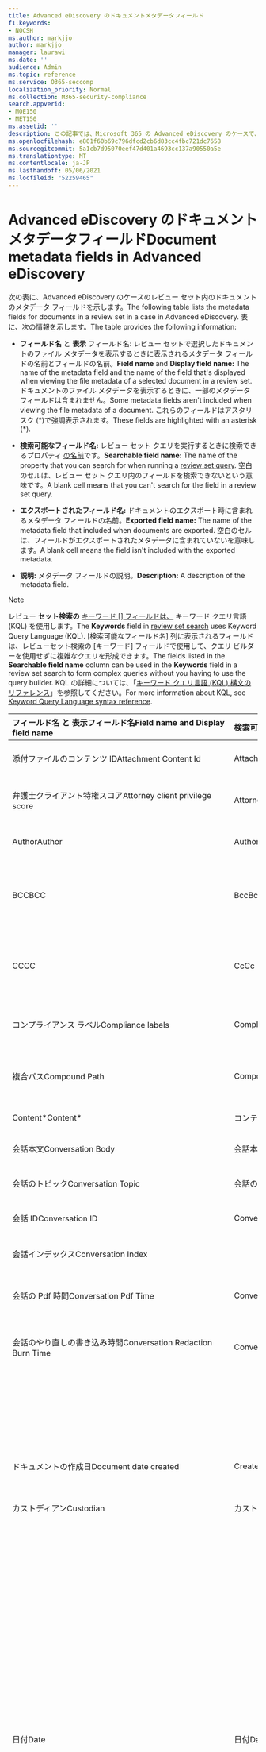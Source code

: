 ```yaml
---
title: Advanced eDiscovery のドキュメントメタデータフィールド
f1.keywords:
- NOCSH
ms.author: markjjo
author: markjjo
manager: laurawi
ms.date: ''
audience: Admin
ms.topic: reference
ms.service: O365-seccomp
localization_priority: Normal
ms.collection: M365-security-compliance
search.appverid:
- MOE150
- MET150
ms.assetid: ''
description: この記事では、Microsoft 365 の Advanced eDiscovery のケースで、レビュー セット内のドキュメントのメタデータ フィールドを定義します。
ms.openlocfilehash: e801f60b69c796dfcd2cb6d83cc4fbc721dc7658
ms.sourcegitcommit: 5a1cb7d95070eef47d401a4693cc137a90550a5e
ms.translationtype: MT
ms.contentlocale: ja-JP
ms.lasthandoff: 05/06/2021
ms.locfileid: "52259465"
---
```

# <a name="document-metadata-fields-in-advanced-ediscovery"></a><span data-ttu-id="a8c82-103">Advanced eDiscovery のドキュメントメタデータフィールド</span><span class="sxs-lookup"><span data-stu-id="a8c82-103">Document metadata fields in Advanced eDiscovery</span></span>

<span data-ttu-id="a8c82-104">次の表に、Advanced eDiscovery のケースのレビュー セット内のドキュメントのメタデータ フィールドを示します。</span><span class="sxs-lookup"><span data-stu-id="a8c82-104">The following table lists the metadata fields for documents in a review set in a case in Advanced eDiscovery.</span></span> <span data-ttu-id="a8c82-105">表に、次の情報を示します。</span><span class="sxs-lookup"><span data-stu-id="a8c82-105">The table provides the following information:</span></span>

- <span data-ttu-id="a8c82-106">**フィールド名** と **表示** フィールド名: レビュー セットで選択したドキュメントのファイル メタデータを表示するときに表示されるメタデータ フィールドの名前とフィールドの名前。</span><span class="sxs-lookup"><span data-stu-id="a8c82-106">**Field name** and **Display field name:** The name of the metadata field and the name of the field that's displayed when viewing the file metadata of a selected document in a review set.</span></span> <span data-ttu-id="a8c82-107">ドキュメントのファイル メタデータを表示するときに、一部のメタデータ フィールドは含まれません。</span><span class="sxs-lookup"><span data-stu-id="a8c82-107">Some metadata fields aren't included when viewing the file metadata of a document.</span></span> <span data-ttu-id="a8c82-108">これらのフィールドはアスタリスク (\*)で強調表示されます。</span><span class="sxs-lookup"><span data-stu-id="a8c82-108">These fields are highlighted with an asterisk (\*).</span></span>

- <span data-ttu-id="a8c82-109">**検索可能なフィールド名:** レビュー セット クエリを実行するときに検索できるプロパティ [の名前](review-set-search.md)です。</span><span class="sxs-lookup"><span data-stu-id="a8c82-109">**Searchable field name:** The name of the property that you can search for when running a [review set query](review-set-search.md).</span></span> <span data-ttu-id="a8c82-110">空白のセルは、レビュー セット クエリ内のフィールドを検索できないという意味です。</span><span class="sxs-lookup"><span data-stu-id="a8c82-110">A blank cell means that you can't search for the field in a review set query.</span></span>

- <span data-ttu-id="a8c82-111">**エクスポートされたフィールド名:** ドキュメントのエクスポート時に含まれるメタデータ フィールドの名前。</span><span class="sxs-lookup"><span data-stu-id="a8c82-111">**Exported field name:** The name of the metadata field that included when documents are exported.</span></span>  <span data-ttu-id="a8c82-112">空白のセルは、フィールドがエクスポートされたメタデータに含まれていないを意味します。</span><span class="sxs-lookup"><span data-stu-id="a8c82-112">A blank cell means the field isn't included with the exported metadata.</span></span>

- <span data-ttu-id="a8c82-113">**説明:** メタデータ フィールドの説明。</span><span class="sxs-lookup"><span data-stu-id="a8c82-113">**Description:** A description of the metadata field.</span></span>

> [!NOTE]
> <span data-ttu-id="a8c82-114">レビュー **セット検索の** [キーワード [] フィールドは、](./review-set-search.md) キーワード クエリ言語 (KQL) を使用します。</span><span class="sxs-lookup"><span data-stu-id="a8c82-114">The **Keywords** field in [review set search](./review-set-search.md) uses Keyword Query Language (KQL).</span></span> <span data-ttu-id="a8c82-115">[検索可能なフィールド名] 列に表示されるフィールドは、レビューセット検索の [キーワード] フィールドで使用して、クエリ ビルダーを使用せずに複雑なクエリを形成できます。</span><span class="sxs-lookup"><span data-stu-id="a8c82-115">The fields listed in the **Searchable field name** column can be used in the **Keywords** field in a review set search to form complex queries without you having to use the query builder.</span></span> <span data-ttu-id="a8c82-116">KQL の詳細については、「[キーワード クエリ言語 (KQL) 構文のリファレンス](/sharepoint/dev/general-development/keyword-query-language-kql-syntax-reference)」を参照してください。</span><span class="sxs-lookup"><span data-stu-id="a8c82-116">For more information about KQL, see [Keyword Query Language syntax reference](/sharepoint/dev/general-development/keyword-query-language-kql-syntax-reference).</span></span>

|<span data-ttu-id="a8c82-117">**フィールド名** と **表示フィールド名**</span><span class="sxs-lookup"><span data-stu-id="a8c82-117">**Field name** and **Display field name**</span></span>|<span data-ttu-id="a8c82-118">**検索可能なフィールド名**</span><span class="sxs-lookup"><span data-stu-id="a8c82-118">**Searchable field name**</span></span>|<span data-ttu-id="a8c82-119">**エクスポートされたフィールド名**</span><span class="sxs-lookup"><span data-stu-id="a8c82-119">**Exported field name**</span></span>|<span data-ttu-id="a8c82-120">**説明**</span><span class="sxs-lookup"><span data-stu-id="a8c82-120">**Description**</span></span>|
|:-----|:-----|:-----|:-----|
|<span data-ttu-id="a8c82-121">添付ファイルのコンテンツ ID</span><span class="sxs-lookup"><span data-stu-id="a8c82-121">Attachment Content Id</span></span>|<span data-ttu-id="a8c82-122">AttachmentContentId</span><span class="sxs-lookup"><span data-stu-id="a8c82-122">AttachmentContentId</span></span>||<span data-ttu-id="a8c82-123">アイテムの添付ファイルコンテンツ ID。</span><span class="sxs-lookup"><span data-stu-id="a8c82-123">Attachment content Id of the item.</span></span>|
|<span data-ttu-id="a8c82-124">弁護士クライアント特権スコア</span><span class="sxs-lookup"><span data-stu-id="a8c82-124">Attorney client privilege score</span></span>|<span data-ttu-id="a8c82-125">AttorneyClientPrivilegeScore</span><span class="sxs-lookup"><span data-stu-id="a8c82-125">AttorneyClientPrivilegeScore</span></span>||<span data-ttu-id="a8c82-126">弁護士クライアント特権モデルのコンテンツ スコア。</span><span class="sxs-lookup"><span data-stu-id="a8c82-126">Attorney-client privilege model content score.</span></span>|
|<span data-ttu-id="a8c82-127">Author</span><span class="sxs-lookup"><span data-stu-id="a8c82-127">Author</span></span>|<span data-ttu-id="a8c82-128">Author</span><span class="sxs-lookup"><span data-stu-id="a8c82-128">Author</span></span>|<span data-ttu-id="a8c82-129">Doc_authors</span><span class="sxs-lookup"><span data-stu-id="a8c82-129">Doc_authors</span></span>|<span data-ttu-id="a8c82-130">ドキュメント メタデータから作成者を作成します。</span><span class="sxs-lookup"><span data-stu-id="a8c82-130">Author from the document metadata.</span></span>|
|<span data-ttu-id="a8c82-131">BCC</span><span class="sxs-lookup"><span data-stu-id="a8c82-131">BCC</span></span>|<span data-ttu-id="a8c82-132">Bcc</span><span class="sxs-lookup"><span data-stu-id="a8c82-132">Bcc</span></span>|<span data-ttu-id="a8c82-133">Email_bcc</span><span class="sxs-lookup"><span data-stu-id="a8c82-133">Email_bcc</span></span>|<span data-ttu-id="a8c82-134">メッセージの種類の BCC フィールド。</span><span class="sxs-lookup"><span data-stu-id="a8c82-134">Bcc field for message types.</span></span> <span data-ttu-id="a8c82-135">形式は **DisplayName です \<SMTPAddress>**。</span><span class="sxs-lookup"><span data-stu-id="a8c82-135">Format is **DisplayName \<SMTPAddress>**.</span></span>|
|<span data-ttu-id="a8c82-136">CC</span><span class="sxs-lookup"><span data-stu-id="a8c82-136">CC</span></span>|<span data-ttu-id="a8c82-137">Cc</span><span class="sxs-lookup"><span data-stu-id="a8c82-137">Cc</span></span>|<span data-ttu-id="a8c82-138">Email_cc</span><span class="sxs-lookup"><span data-stu-id="a8c82-138">Email_cc</span></span>|<span data-ttu-id="a8c82-139">メッセージの種類の Cc フィールド。</span><span class="sxs-lookup"><span data-stu-id="a8c82-139">Cc field for message types.</span></span> <span data-ttu-id="a8c82-140">形式は **DisplayName です \<SMTPAddress>**。</span><span class="sxs-lookup"><span data-stu-id="a8c82-140">Format is **DisplayName \<SMTPAddress>**.</span></span>|
|<span data-ttu-id="a8c82-141">コンプライアンス ラベル</span><span class="sxs-lookup"><span data-stu-id="a8c82-141">Compliance labels</span></span>|<span data-ttu-id="a8c82-142">ComplianceLabels</span><span class="sxs-lookup"><span data-stu-id="a8c82-142">ComplianceLabels</span></span>|<span data-ttu-id="a8c82-143">Compliance_labels</span><span class="sxs-lookup"><span data-stu-id="a8c82-143">Compliance_labels</span></span>|<span data-ttu-id="a8c82-144">[365](retention.md) のコンテンツに適用Officeラベル。</span><span class="sxs-lookup"><span data-stu-id="a8c82-144">[Retention labels](retention.md) applied to content in Office 365.</span></span>|
|<span data-ttu-id="a8c82-145">複合パス</span><span class="sxs-lookup"><span data-stu-id="a8c82-145">Compound Path</span></span>|<span data-ttu-id="a8c82-146">CompoundPath</span><span class="sxs-lookup"><span data-stu-id="a8c82-146">CompoundPath</span></span>|<span data-ttu-id="a8c82-147">Compound_path</span><span class="sxs-lookup"><span data-stu-id="a8c82-147">Compound_path</span></span>|<span data-ttu-id="a8c82-148">アイテムのソースを記述する人間が読み取り可能なパス。</span><span class="sxs-lookup"><span data-stu-id="a8c82-148">Human readable path that describes the source of the item.</span></span>|
|<span data-ttu-id="a8c82-149">Content\*</span><span class="sxs-lookup"><span data-stu-id="a8c82-149">Content\*</span></span>|<span data-ttu-id="a8c82-150">コンテンツ</span><span class="sxs-lookup"><span data-stu-id="a8c82-150">Content</span></span>||<span data-ttu-id="a8c82-151">アイテムの抽出されたテキスト。</span><span class="sxs-lookup"><span data-stu-id="a8c82-151">Extracted text of the item.</span></span>|
|<span data-ttu-id="a8c82-152">会話本文</span><span class="sxs-lookup"><span data-stu-id="a8c82-152">Conversation Body</span></span>|<span data-ttu-id="a8c82-153">会話本文</span><span class="sxs-lookup"><span data-stu-id="a8c82-153">Conversation Body</span></span>||<span data-ttu-id="a8c82-154">アイテムの会話本文。</span><span class="sxs-lookup"><span data-stu-id="a8c82-154">Conversation body of the item.</span></span>|
|<span data-ttu-id="a8c82-155">会話のトピック</span><span class="sxs-lookup"><span data-stu-id="a8c82-155">Conversation Topic</span></span>|<span data-ttu-id="a8c82-156">会話のトピック</span><span class="sxs-lookup"><span data-stu-id="a8c82-156">Conversation Topic</span></span>||<span data-ttu-id="a8c82-157">アイテムの会話のトピック。</span><span class="sxs-lookup"><span data-stu-id="a8c82-157">Conversation topic of the item.</span></span>|
|<span data-ttu-id="a8c82-158">会話 ID</span><span class="sxs-lookup"><span data-stu-id="a8c82-158">Conversation ID</span></span>|<span data-ttu-id="a8c82-159">ConversationId</span><span class="sxs-lookup"><span data-stu-id="a8c82-159">ConversationId</span></span>|<span data-ttu-id="a8c82-160">Email_conversation_ID</span><span class="sxs-lookup"><span data-stu-id="a8c82-160">Email_conversation_ID</span></span>|<span data-ttu-id="a8c82-161">メッセージの会話 ID。</span><span class="sxs-lookup"><span data-stu-id="a8c82-161">Conversation Id from the message.</span></span>|
|<span data-ttu-id="a8c82-162">会話インデックス</span><span class="sxs-lookup"><span data-stu-id="a8c82-162">Conversation Index</span></span>||<span data-ttu-id="a8c82-163">Conversation_index</span><span class="sxs-lookup"><span data-stu-id="a8c82-163">Conversation_index</span></span>|<span data-ttu-id="a8c82-164">メッセージからの会話インデックス。</span><span class="sxs-lookup"><span data-stu-id="a8c82-164">Conversation index from the message.</span></span>|
|<span data-ttu-id="a8c82-165">会話の Pdf 時間</span><span class="sxs-lookup"><span data-stu-id="a8c82-165">Conversation Pdf Time</span></span>|<span data-ttu-id="a8c82-166">ConversationPdfTime</span><span class="sxs-lookup"><span data-stu-id="a8c82-166">ConversationPdfTime</span></span>||<span data-ttu-id="a8c82-167">会話の PDF バージョンが作成された日付。</span><span class="sxs-lookup"><span data-stu-id="a8c82-167">Date when the PDF version of the conversation was created.</span></span>|
|<span data-ttu-id="a8c82-168">会話のやり直しの書き込み時間</span><span class="sxs-lookup"><span data-stu-id="a8c82-168">Conversation Redaction Burn Time</span></span>|<span data-ttu-id="a8c82-169">ConversationRedactionBurnTime</span><span class="sxs-lookup"><span data-stu-id="a8c82-169">ConversationRedactionBurnTime</span></span>||<span data-ttu-id="a8c82-170">会話の PDF バージョンがチャット用に作成された日付。</span><span class="sxs-lookup"><span data-stu-id="a8c82-170">Date when the PDF version of the conversation was created for Chat.</span></span>|
|||<span data-ttu-id="a8c82-171">Converted_file_path</span><span class="sxs-lookup"><span data-stu-id="a8c82-171">Converted_file_path</span></span>|<span data-ttu-id="a8c82-172">変換されたエクスポート ファイルのパス。</span><span class="sxs-lookup"><span data-stu-id="a8c82-172">The path of the converted export file.</span></span> <span data-ttu-id="a8c82-173">内部 Microsoft の場合のみ使用します。</span><span class="sxs-lookup"><span data-stu-id="a8c82-173">For internal Microsoft use only.</span></span>|
|<span data-ttu-id="a8c82-174">ドキュメントの作成日</span><span class="sxs-lookup"><span data-stu-id="a8c82-174">Document date created</span></span>|<span data-ttu-id="a8c82-175">CreatedTime</span><span class="sxs-lookup"><span data-stu-id="a8c82-175">CreatedTime</span></span>|<span data-ttu-id="a8c82-176">Doc_date_created</span><span class="sxs-lookup"><span data-stu-id="a8c82-176">Doc_date_created</span></span>|<span data-ttu-id="a8c82-177">ドキュメント メタデータから日付を作成します。</span><span class="sxs-lookup"><span data-stu-id="a8c82-177">Create date from document metadata.</span></span>|
|<span data-ttu-id="a8c82-178">カストディアン</span><span class="sxs-lookup"><span data-stu-id="a8c82-178">Custodian</span></span>|<span data-ttu-id="a8c82-179">カストディアン</span><span class="sxs-lookup"><span data-stu-id="a8c82-179">Custodian</span></span>|<span data-ttu-id="a8c82-180">カストディアン</span><span class="sxs-lookup"><span data-stu-id="a8c82-180">Custodian</span></span>|<span data-ttu-id="a8c82-181">アイテムが関連付けられた保管担当者の名前。</span><span class="sxs-lookup"><span data-stu-id="a8c82-181">Name of the custodian the item was associated with.</span></span>|
|<span data-ttu-id="a8c82-182">日付</span><span class="sxs-lookup"><span data-stu-id="a8c82-182">Date</span></span>|<span data-ttu-id="a8c82-183">日付</span><span class="sxs-lookup"><span data-stu-id="a8c82-183">Date</span></span>|<span data-ttu-id="a8c82-184">日付</span><span class="sxs-lookup"><span data-stu-id="a8c82-184">Date</span></span>|<span data-ttu-id="a8c82-185">Date は、ファイルの種類に依存する計算フィールドです。</span><span class="sxs-lookup"><span data-stu-id="a8c82-185">Date is a computed field that depends on the file type.</span></span><br /><br /><span data-ttu-id="a8c82-186">メール: 送信日</span><span class="sxs-lookup"><span data-stu-id="a8c82-186">Email: Sent date</span></span><br /><span data-ttu-id="a8c82-187">電子メールの添付ファイル: ドキュメントの最終変更日。使用できない場合は、親の送信日</span><span class="sxs-lookup"><span data-stu-id="a8c82-187">Email attachments: Last modified date of the document;if not available, the parent's Sent date</span></span><br /><span data-ttu-id="a8c82-188">埋め込みドキュメント: ドキュメントの最終変更日。使用できない場合は、親の最終変更日</span><span class="sxs-lookup"><span data-stu-id="a8c82-188">Embedded documents: Last modified date of the document; if not available, the parent's last modified date</span></span><br /><span data-ttu-id="a8c82-189">SPO ドキュメント (最新の添付ファイルを含む): SharePoint の最終更新日。使用できない場合は、ドキュメントの最終変更日</span><span class="sxs-lookup"><span data-stu-id="a8c82-189">SPO documents (includes modern attachments): SharePoint Last modified date; if not available, the documents last modified date</span></span><br /><span data-ttu-id="a8c82-190">非更新Office 365 ドキュメント: 最終変更日</span><span class="sxs-lookup"><span data-stu-id="a8c82-190">Non-Office 365 documents: Last modified date</span></span><br /><span data-ttu-id="a8c82-191">会議: 会議の開始日</span><span class="sxs-lookup"><span data-stu-id="a8c82-191">Meetings: Meeting start date</span></span><br /><span data-ttu-id="a8c82-192">VoiceMail: 送信日</span><span class="sxs-lookup"><span data-stu-id="a8c82-192">VoiceMail: Sent date</span></span><br /><span data-ttu-id="a8c82-193">IM: 送信日</span><span class="sxs-lookup"><span data-stu-id="a8c82-193">IM: Sent date</span></span>|
|<span data-ttu-id="a8c82-194">その他のパス</span><span class="sxs-lookup"><span data-stu-id="a8c82-194">Other paths</span></span>|<span data-ttu-id="a8c82-195">Dedupedcompoundpath</span><span class="sxs-lookup"><span data-stu-id="a8c82-195">Dedupedcompoundpath</span></span>|<span data-ttu-id="a8c82-196">Deduped_compound_path</span><span class="sxs-lookup"><span data-stu-id="a8c82-196">Deduped_compound_path</span></span>|<span data-ttu-id="a8c82-197">完全に重複するドキュメントの複合パスの一覧 (電子メール: コンテンツに基づく、ドキュメント: ハッシュに基づく)。</span><span class="sxs-lookup"><span data-stu-id="a8c82-197">List of compound paths of documents that are exact duplicates (email: based on content, documents: based on hash).</span></span>|
|<span data-ttu-id="a8c82-198">その他の保管担当者</span><span class="sxs-lookup"><span data-stu-id="a8c82-198">Other custodians</span></span>|<span data-ttu-id="a8c82-199">DedupedCustodians</span><span class="sxs-lookup"><span data-stu-id="a8c82-199">DedupedCustodians</span></span>|<span data-ttu-id="a8c82-200">Deduped_custodians</span><span class="sxs-lookup"><span data-stu-id="a8c82-200">Deduped_custodians</span></span>|<span data-ttu-id="a8c82-201">完全に重複するドキュメントの保管担当者の一覧 (電子メール、コンテンツに基づく、ドキュメント、ハッシュに基づく)。</span><span class="sxs-lookup"><span data-stu-id="a8c82-201">List of custodians of documents that are exact duplicates (for email, based on content; for documents, based on hash).</span></span>|
|<span data-ttu-id="a8c82-202">その他のファイルの ID</span><span class="sxs-lookup"><span data-stu-id="a8c82-202">Other file IDs</span></span>|<span data-ttu-id="a8c82-203">DedupedFileIds</span><span class="sxs-lookup"><span data-stu-id="a8c82-203">DedupedFileIds</span></span>|<span data-ttu-id="a8c82-204">Deduped_file_IDs</span><span class="sxs-lookup"><span data-stu-id="a8c82-204">Deduped_file_IDs</span></span>|<span data-ttu-id="a8c82-205">完全に重複するドキュメントのファイル ID の一覧 (電子メール、コンテンツに基づく、ドキュメント、ハッシュに基づく)。</span><span class="sxs-lookup"><span data-stu-id="a8c82-205">List of file IDs of documents that are exact duplicates (for email, based on content; for documents, based on hash).</span></span>|
|<span data-ttu-id="a8c82-206">ドキュメントコメント</span><span class="sxs-lookup"><span data-stu-id="a8c82-206">Document comments</span></span>|<span data-ttu-id="a8c82-207">DocComments</span><span class="sxs-lookup"><span data-stu-id="a8c82-207">DocComments</span></span>|<span data-ttu-id="a8c82-208">Doc_comments</span><span class="sxs-lookup"><span data-stu-id="a8c82-208">Doc_comments</span></span>|<span data-ttu-id="a8c82-209">ドキュメント メタデータからのコメント。</span><span class="sxs-lookup"><span data-stu-id="a8c82-209">Comments from the document metadata.</span></span>|
|<span data-ttu-id="a8c82-210">ドキュメント会社</span><span class="sxs-lookup"><span data-stu-id="a8c82-210">Document company</span></span>||<span data-ttu-id="a8c82-211">Doc_company</span><span class="sxs-lookup"><span data-stu-id="a8c82-211">Doc_company</span></span>|<span data-ttu-id="a8c82-212">ドキュメント メタデータの会社。</span><span class="sxs-lookup"><span data-stu-id="a8c82-212">Company from the document metadata.</span></span>|
|<span data-ttu-id="a8c82-213">DocIndex\*</span><span class="sxs-lookup"><span data-stu-id="a8c82-213">DocIndex\*</span></span>|||<span data-ttu-id="a8c82-214">ファミリ内のインデックス。</span><span class="sxs-lookup"><span data-stu-id="a8c82-214">The index in the family.</span></span> <span data-ttu-id="a8c82-215">**-1** または **0 は** 、ルートを意味します。</span><span class="sxs-lookup"><span data-stu-id="a8c82-215">**-1** or **0** means it is the root.</span></span>|
|<span data-ttu-id="a8c82-216">ドキュメント キーワード</span><span class="sxs-lookup"><span data-stu-id="a8c82-216">Document keywords</span></span>||<span data-ttu-id="a8c82-217">Doc_keywords</span><span class="sxs-lookup"><span data-stu-id="a8c82-217">Doc_keywords</span></span>|<span data-ttu-id="a8c82-218">ドキュメント メタデータのキーワード。</span><span class="sxs-lookup"><span data-stu-id="a8c82-218">Keywords from the document metadata.</span></span>|
|<span data-ttu-id="a8c82-219">によって変更されたドキュメント</span><span class="sxs-lookup"><span data-stu-id="a8c82-219">Document modified by</span></span>||<span data-ttu-id="a8c82-220">Doc_modified_by</span><span class="sxs-lookup"><span data-stu-id="a8c82-220">Doc_modified_by</span></span>|<span data-ttu-id="a8c82-221">ドキュメント メタデータによる最終変更日。</span><span class="sxs-lookup"><span data-stu-id="a8c82-221">Last modified date by from document metadata.</span></span>|
|<span data-ttu-id="a8c82-222">ドキュメントのリビジョン</span><span class="sxs-lookup"><span data-stu-id="a8c82-222">Document Revision</span></span>|<span data-ttu-id="a8c82-223">Doc_Version</span><span class="sxs-lookup"><span data-stu-id="a8c82-223">Doc_Version</span></span>|<span data-ttu-id="a8c82-224">Doc_Version</span><span class="sxs-lookup"><span data-stu-id="a8c82-224">Doc_Version</span></span>|<span data-ttu-id="a8c82-225">ドキュメント メタデータからのリビジョン。</span><span class="sxs-lookup"><span data-stu-id="a8c82-225">Revision from the document metadata.</span></span>|
|<span data-ttu-id="a8c82-226">ドキュメントの件名</span><span class="sxs-lookup"><span data-stu-id="a8c82-226">Document subject</span></span>||<span data-ttu-id="a8c82-227">Doc_subject</span><span class="sxs-lookup"><span data-stu-id="a8c82-227">Doc_subject</span></span>|<span data-ttu-id="a8c82-228">ドキュメント メタデータの件名。</span><span class="sxs-lookup"><span data-stu-id="a8c82-228">Subject from the document metadata.</span></span>|
|<span data-ttu-id="a8c82-229">ドキュメント テンプレート</span><span class="sxs-lookup"><span data-stu-id="a8c82-229">Document template</span></span>||<span data-ttu-id="a8c82-230">Doc_template</span><span class="sxs-lookup"><span data-stu-id="a8c82-230">Doc_template</span></span>|<span data-ttu-id="a8c82-231">ドキュメント メタデータのテンプレート。</span><span class="sxs-lookup"><span data-stu-id="a8c82-231">Template from the document metadata.</span></span>|
|<span data-ttu-id="a8c82-232">DocLastSavedBy</span><span class="sxs-lookup"><span data-stu-id="a8c82-232">DocLastSavedBy</span></span>||<span data-ttu-id="a8c82-233">Doc_last_saved_by</span><span class="sxs-lookup"><span data-stu-id="a8c82-233">Doc_last_saved_by</span></span>|<span data-ttu-id="a8c82-234">ドキュメントを最後に保存したユーザーの名前。</span><span class="sxs-lookup"><span data-stu-id="a8c82-234">The name of the user who last saved the document.</span></span>|
|<span data-ttu-id="a8c82-235">主なテーマ</span><span class="sxs-lookup"><span data-stu-id="a8c82-235">Dominant theme</span></span>|<span data-ttu-id="a8c82-236">DominantTheme</span><span class="sxs-lookup"><span data-stu-id="a8c82-236">DominantTheme</span></span>|<span data-ttu-id="a8c82-237">Dominant_theme</span><span class="sxs-lookup"><span data-stu-id="a8c82-237">Dominant_theme</span></span>|<span data-ttu-id="a8c82-238">分析用に計算された主なテーマ。</span><span class="sxs-lookup"><span data-stu-id="a8c82-238">Dominant theme as calculated for analytics.</span></span>|
|<span data-ttu-id="a8c82-239">重複するサブセット</span><span class="sxs-lookup"><span data-stu-id="a8c82-239">Duplicate subset</span></span>||<span data-ttu-id="a8c82-240">Duplicate_subset</span><span class="sxs-lookup"><span data-stu-id="a8c82-240">Duplicate_subset</span></span>|<span data-ttu-id="a8c82-241">正確な重複のグループ ID。</span><span class="sxs-lookup"><span data-stu-id="a8c82-241">Group ID for exact duplicates.</span></span>|
|<span data-ttu-id="a8c82-242">EmailAction\*</span><span class="sxs-lookup"><span data-stu-id="a8c82-242">EmailAction\*</span></span>||<span data-ttu-id="a8c82-243">Email_action</span><span class="sxs-lookup"><span data-stu-id="a8c82-243">Email_action</span></span>|<span data-ttu-id="a8c82-244">値は **None、Reply、** または **Forward です**。 メッセージの件名に基づいて指定します。</span><span class="sxs-lookup"><span data-stu-id="a8c82-244">Values are **None**, **Reply**, or **Forward**; based on the subject line of a message.</span></span>|
|<span data-ttu-id="a8c82-245">要求された電子メール配信の受信</span><span class="sxs-lookup"><span data-stu-id="a8c82-245">Email Delivery Receipt Requested</span></span>||<span data-ttu-id="a8c82-246">Email_delivery_receipt_requested</span><span class="sxs-lookup"><span data-stu-id="a8c82-246">Email_delivery_receipt_requested</span></span>|<span data-ttu-id="a8c82-247">配信の受信用にインターネット ヘッダーで提供される電子メール アドレス。</span><span class="sxs-lookup"><span data-stu-id="a8c82-247">Email address supplied in Internet Headers for delivery receipt.</span></span>|
|<span data-ttu-id="a8c82-248">Importance</span><span class="sxs-lookup"><span data-stu-id="a8c82-248">Importance</span></span>|<span data-ttu-id="a8c82-249">EmailImportance</span><span class="sxs-lookup"><span data-stu-id="a8c82-249">EmailImportance</span></span>|<span data-ttu-id="a8c82-250">Email_importance</span><span class="sxs-lookup"><span data-stu-id="a8c82-250">Email_importance</span></span>|<span data-ttu-id="a8c82-251">メッセージの重要度: **0** - 低。 **1** - 標準。 **2** - 高</span><span class="sxs-lookup"><span data-stu-id="a8c82-251">Importance of the message: **0** - Low; **1** - Normal; **2** - High</span></span>|
|<span data-ttu-id="a8c82-252">EmailInternetHeaders</span><span class="sxs-lookup"><span data-stu-id="a8c82-252">EmailInternetHeaders</span></span>|<span data-ttu-id="a8c82-253">EmailInternetHeaders</span><span class="sxs-lookup"><span data-stu-id="a8c82-253">EmailInternetHeaders</span></span>|<span data-ttu-id="a8c82-254">Email_internet_headers</span><span class="sxs-lookup"><span data-stu-id="a8c82-254">Email_internet_headers</span></span>|<span data-ttu-id="a8c82-255">電子メール メッセージからの電子メール ヘッダーの完全なセット</span><span class="sxs-lookup"><span data-stu-id="a8c82-255">The full set of email headers from the email message</span></span>|
|<span data-ttu-id="a8c82-256">EmailLevel\*</span><span class="sxs-lookup"><span data-stu-id="a8c82-256">EmailLevel\*</span></span>||<span data-ttu-id="a8c82-257">Email_level</span><span class="sxs-lookup"><span data-stu-id="a8c82-257">Email_level</span></span>|<span data-ttu-id="a8c82-258">メッセージが属する電子メール スレッド内のメッセージのレベルを示します。添付ファイルは親メッセージの値を継承します。</span><span class="sxs-lookup"><span data-stu-id="a8c82-258">Indicates a message's level within the email thread it belongs to; attachments inherit its parent message's value.</span></span>|
|<span data-ttu-id="a8c82-259">電子メール メッセージ ID</span><span class="sxs-lookup"><span data-stu-id="a8c82-259">Email Message Id</span></span>||<span data-ttu-id="a8c82-260">Email_message_ID</span><span class="sxs-lookup"><span data-stu-id="a8c82-260">Email_message_ID</span></span>|<span data-ttu-id="a8c82-261">メッセージのインターネット メッセージ ID。</span><span class="sxs-lookup"><span data-stu-id="a8c82-261">Internet message Id from the message.</span></span>|
|<span data-ttu-id="a8c82-262">EmailReadReceiptRequested</span><span class="sxs-lookup"><span data-stu-id="a8c82-262">EmailReadReceiptRequested</span></span>||<span data-ttu-id="a8c82-263">Email_read_receipt_requested</span><span class="sxs-lookup"><span data-stu-id="a8c82-263">Email_read_receipt_requested</span></span>|<span data-ttu-id="a8c82-264">インターネット ヘッダーで読み取り受信用に指定された電子メール アドレス。</span><span class="sxs-lookup"><span data-stu-id="a8c82-264">Email address supplied in Internet Headers for read receipt.</span></span>|
|<span data-ttu-id="a8c82-265">メール セキュリティ</span><span class="sxs-lookup"><span data-stu-id="a8c82-265">Email Security</span></span>|<span data-ttu-id="a8c82-266">EmailSecurity</span><span class="sxs-lookup"><span data-stu-id="a8c82-266">EmailSecurity</span></span>|<span data-ttu-id="a8c82-267">Email_security</span><span class="sxs-lookup"><span data-stu-id="a8c82-267">Email_security</span></span>|<span data-ttu-id="a8c82-268">メッセージのセキュリティ設定: **0** - なし。 **1** - 署名済み。 **2** - 暗号化。 **3** - 暗号化され、署名されています。</span><span class="sxs-lookup"><span data-stu-id="a8c82-268">Security setting of the message: **0** - None; **1** - Signed; **2** -  Encrypted; **3** -  Encrypted and signed.</span></span>|
|<span data-ttu-id="a8c82-269">電子メールの感度</span><span class="sxs-lookup"><span data-stu-id="a8c82-269">Email Sensitivity</span></span>|<span data-ttu-id="a8c82-270">EmailSensitivity</span><span class="sxs-lookup"><span data-stu-id="a8c82-270">EmailSensitivity</span></span>|<span data-ttu-id="a8c82-271">email_sensitivity</span><span class="sxs-lookup"><span data-stu-id="a8c82-271">email_sensitivity</span></span>|<span data-ttu-id="a8c82-272">メッセージの感度設定: **0** - なし。 **1** 個人用。 **2** - プライベート。 **3** - CompanyConfidential。</span><span class="sxs-lookup"><span data-stu-id="a8c82-272">Sensitivity setting of the message: **0** - None; **1** Personal; **2** - Private; **3** - CompanyConfidential.</span></span>|
|<span data-ttu-id="a8c82-273">電子メール セット</span><span class="sxs-lookup"><span data-stu-id="a8c82-273">Email set</span></span>|<span data-ttu-id="a8c82-274">EmailSet</span><span class="sxs-lookup"><span data-stu-id="a8c82-274">EmailSet</span></span>|<span data-ttu-id="a8c82-275">Email_set</span><span class="sxs-lookup"><span data-stu-id="a8c82-275">Email_set</span></span>|<span data-ttu-id="a8c82-276">同じメール セット内のすべてのメッセージのグループ ID。</span><span class="sxs-lookup"><span data-stu-id="a8c82-276">Group ID for all messages in the same email set.</span></span>|
|<span data-ttu-id="a8c82-277">EmailThread\*</span><span class="sxs-lookup"><span data-stu-id="a8c82-277">EmailThread\*</span></span>||<span data-ttu-id="a8c82-278">Email_thread</span><span class="sxs-lookup"><span data-stu-id="a8c82-278">Email_thread</span></span>|<span data-ttu-id="a8c82-279">電子メール セット内のメッセージの位置。ルートから現在のメッセージまでのノードの ID で構成され、ピリオド (.) で区切ります。</span><span class="sxs-lookup"><span data-stu-id="a8c82-279">Position of the message within the email set; consists of node IDs from the root to the current message and are separated by periods (.).</span></span>|
|||<span data-ttu-id="a8c82-280">Export_native_path</span><span class="sxs-lookup"><span data-stu-id="a8c82-280">Export_native_path</span></span>|<span data-ttu-id="a8c82-281">エクスポートされたファイルのパス。</span><span class="sxs-lookup"><span data-stu-id="a8c82-281">The path of the exported file.</span></span>|
|<span data-ttu-id="a8c82-282">抽出されたコンテンツ タイプ</span><span class="sxs-lookup"><span data-stu-id="a8c82-282">Extracted content type</span></span>||<span data-ttu-id="a8c82-283">Native_type</span><span class="sxs-lookup"><span data-stu-id="a8c82-283">Native_type</span></span>|<span data-ttu-id="a8c82-284">MIME タイプの形式で抽出されたコンテンツ タイプ。たとえば **、image/jpeg**</span><span class="sxs-lookup"><span data-stu-id="a8c82-284">Extracted content type, in the form of mime type; for example, **image/jpeg**</span></span>|
|||<span data-ttu-id="a8c82-285">Extracted_text_path</span><span class="sxs-lookup"><span data-stu-id="a8c82-285">Extracted_text_path</span></span>|<span data-ttu-id="a8c82-286">エクスポートで抽出されたテキスト ファイルへのパス。</span><span class="sxs-lookup"><span data-stu-id="a8c82-286">The path to the extracted text file in the export.</span></span>|
|<span data-ttu-id="a8c82-287">ExtractedTextLength\*</span><span class="sxs-lookup"><span data-stu-id="a8c82-287">ExtractedTextLength\*</span></span>||<span data-ttu-id="a8c82-288">Extracted_text_length</span><span class="sxs-lookup"><span data-stu-id="a8c82-288">Extracted_text_length</span></span>|<span data-ttu-id="a8c82-289">抽出されたテキスト内の文字数。</span><span class="sxs-lookup"><span data-stu-id="a8c82-289">Number of characters in the extracted text.</span></span>|
|<span data-ttu-id="a8c82-290">FamilyDuplicateSet\*</span><span class="sxs-lookup"><span data-stu-id="a8c82-290">FamilyDuplicateSet\*</span></span>||<span data-ttu-id="a8c82-291">Family_duplicate_set</span><span class="sxs-lookup"><span data-stu-id="a8c82-291">Family_duplicate_set</span></span>|<span data-ttu-id="a8c82-292">互いに完全に重複するファミリの数値識別子 (同じコンテンツとすべての同じ添付ファイル)。</span><span class="sxs-lookup"><span data-stu-id="a8c82-292">Numeric identifier for families that are exact duplicates of each other (same content and all the same attachments).</span></span>|
|<span data-ttu-id="a8c82-293">ファミリ ID</span><span class="sxs-lookup"><span data-stu-id="a8c82-293">Family ID</span></span>|<span data-ttu-id="a8c82-294">FamilyId</span><span class="sxs-lookup"><span data-stu-id="a8c82-294">FamilyId</span></span>|<span data-ttu-id="a8c82-295">Family_ID</span><span class="sxs-lookup"><span data-stu-id="a8c82-295">Family_ID</span></span>|<span data-ttu-id="a8c82-296">ファミリ ID は、すべてのアイテムをグループ分けします。電子メールの場合、これにはメッセージとすべての添付ファイルが含まれます。ドキュメントの場合、これにはドキュメントと埋め込みアイテムが含まれます。</span><span class="sxs-lookup"><span data-stu-id="a8c82-296">Family Id groups together all items; for email, this includes the message and all attachments; for documents, this includes the document and any embedded items.</span></span>|
|<span data-ttu-id="a8c82-297">ファミリ サイズ</span><span class="sxs-lookup"><span data-stu-id="a8c82-297">Family Size</span></span>||<span data-ttu-id="a8c82-298">Family_size</span><span class="sxs-lookup"><span data-stu-id="a8c82-298">Family_size</span></span>|<span data-ttu-id="a8c82-299">ファミリ内のドキュメントの数。</span><span class="sxs-lookup"><span data-stu-id="a8c82-299">Number of documents in the family.</span></span>|
|<span data-ttu-id="a8c82-300">ファイル クラス</span><span class="sxs-lookup"><span data-stu-id="a8c82-300">File class</span></span>|<span data-ttu-id="a8c82-301">FileClass</span><span class="sxs-lookup"><span data-stu-id="a8c82-301">FileClass</span></span>|<span data-ttu-id="a8c82-302">File_class</span><span class="sxs-lookup"><span data-stu-id="a8c82-302">File_class</span></span>|<span data-ttu-id="a8c82-303">ドキュメントおよびドキュメントSharePointコンテンツOneDrive: **Document**;メールまたは添付ファイルExchangeの **コンテンツ\*\*\*\*の場合**。</span><span class="sxs-lookup"><span data-stu-id="a8c82-303">For content from SharePoint and OneDrive: **Document**; for content from Exchange: **Email** or **Attachment**.</span></span>|
|<span data-ttu-id="a8c82-304">ファイル ID</span><span class="sxs-lookup"><span data-stu-id="a8c82-304">File ID</span></span>|<span data-ttu-id="a8c82-305">FileId</span><span class="sxs-lookup"><span data-stu-id="a8c82-305">FileId</span></span>|<span data-ttu-id="a8c82-306">File_ID</span><span class="sxs-lookup"><span data-stu-id="a8c82-306">File_ID</span></span>|<span data-ttu-id="a8c82-307">ケース内で一意のドキュメント識別子。</span><span class="sxs-lookup"><span data-stu-id="a8c82-307">Document identifier unique within the case.</span></span>|
|<span data-ttu-id="a8c82-308">ファイル システムの作成日</span><span class="sxs-lookup"><span data-stu-id="a8c82-308">File system date created</span></span>||<span data-ttu-id="a8c82-309">File_system_date_created</span><span class="sxs-lookup"><span data-stu-id="a8c82-309">File_system_date_created</span></span>|<span data-ttu-id="a8c82-310">ファイル システムから作成された日付 (データ以外のデータにのみOffice 365されます)。</span><span class="sxs-lookup"><span data-stu-id="a8c82-310">Created date from file system (only applies to non-Office 365 data).</span></span>|
|<span data-ttu-id="a8c82-311">ファイル システムの日付が変更されました</span><span class="sxs-lookup"><span data-stu-id="a8c82-311">File system date modified</span></span>||<span data-ttu-id="a8c82-312">File_system_date_modified</span><span class="sxs-lookup"><span data-stu-id="a8c82-312">File_system_date_modified</span></span>|<span data-ttu-id="a8c82-313">ファイル システムからの変更日 (データ以外のデータにのみOffice 365されます)。</span><span class="sxs-lookup"><span data-stu-id="a8c82-313">Modified date from file system (only applies to non-Office 365 data).</span></span>|
|<span data-ttu-id="a8c82-314">ファイルの種類</span><span class="sxs-lookup"><span data-stu-id="a8c82-314">File Type</span></span>|<span data-ttu-id="a8c82-315">FileType</span><span class="sxs-lookup"><span data-stu-id="a8c82-315">FileType</span></span>||<span data-ttu-id="a8c82-316">ファイル拡張子に基づくアイテムのファイルの種類。</span><span class="sxs-lookup"><span data-stu-id="a8c82-316">File type of the item based on file extension.</span></span>|
|<span data-ttu-id="a8c82-317">グループ ID</span><span class="sxs-lookup"><span data-stu-id="a8c82-317">Group Id</span></span>|<span data-ttu-id="a8c82-318">GroupID</span><span class="sxs-lookup"><span data-stu-id="a8c82-318">GroupID</span></span>||<span data-ttu-id="a8c82-319">グループ化されたコンテンツのグループ ID。</span><span class="sxs-lookup"><span data-stu-id="a8c82-319">Group ID for grouped content.</span></span>|
|<span data-ttu-id="a8c82-320">添付ファイルを持つ</span><span class="sxs-lookup"><span data-stu-id="a8c82-320">Has attachment</span></span>|<span data-ttu-id="a8c82-321">HasAttachment</span><span class="sxs-lookup"><span data-stu-id="a8c82-321">HasAttachment</span></span>|<span data-ttu-id="a8c82-322">Email_has_attachment</span><span class="sxs-lookup"><span data-stu-id="a8c82-322">Email_has_attachment</span></span>|<span data-ttu-id="a8c82-323">メッセージに添付ファイルが含されているかどうかを示します。</span><span class="sxs-lookup"><span data-stu-id="a8c82-323">Indicates whether or not the message has attachments.</span></span>|
|<span data-ttu-id="a8c82-324">弁護士を持つ</span><span class="sxs-lookup"><span data-stu-id="a8c82-324">Has attorney</span></span>|<span data-ttu-id="a8c82-325">HasAttorney</span><span class="sxs-lookup"><span data-stu-id="a8c82-325">HasAttorney</span></span>||<span data-ttu-id="a8c82-326">**True** の場合は、少なくとも 1 人の参加者が弁護士リストに表示されます。それ以外の場合、値は **False です**。</span><span class="sxs-lookup"><span data-stu-id="a8c82-326">**True** when at least one of the participants is found in the attorney list; otherwise, the value is **False**.</span></span>|
|<span data-ttu-id="a8c82-327">HasText\*</span><span class="sxs-lookup"><span data-stu-id="a8c82-327">HasText\*</span></span>||<span data-ttu-id="a8c82-328">Has_text</span><span class="sxs-lookup"><span data-stu-id="a8c82-328">Has_text</span></span>|<span data-ttu-id="a8c82-329">アイテムにテキストが含されているかどうかを示します。可能な値は **True と** **False です**。</span><span class="sxs-lookup"><span data-stu-id="a8c82-329">Indicates whether or not the item has text; possible values are **True** and **False**.</span></span>|
|<span data-ttu-id="a8c82-330">不変 ID</span><span class="sxs-lookup"><span data-stu-id="a8c82-330">Immutable ID</span></span>||<span data-ttu-id="a8c82-331">Immutable_ID</span><span class="sxs-lookup"><span data-stu-id="a8c82-331">Immutable_ID</span></span>|<span data-ttu-id="a8c82-332">この ID は、レビュー セット内のドキュメントを一意に識別するために使用されます。</span><span class="sxs-lookup"><span data-stu-id="a8c82-332">This Id is used to uniquely identify a document within a review set.</span></span> <span data-ttu-id="a8c82-333">このフィールドは、レビュー セットの検索では使用できません。Id を使用して、ネイティブの場所にあるドキュメントにアクセスできません。</span><span class="sxs-lookup"><span data-stu-id="a8c82-333">This field can't be used in a review set search and the Id can't be used to access a document in its native location.</span></span>|
|<span data-ttu-id="a8c82-334">包括型</span><span class="sxs-lookup"><span data-stu-id="a8c82-334">Inclusive type</span></span>|<span data-ttu-id="a8c82-335">InclusiveType</span><span class="sxs-lookup"><span data-stu-id="a8c82-335">InclusiveType</span></span>|<span data-ttu-id="a8c82-336">Inclusive_type</span><span class="sxs-lookup"><span data-stu-id="a8c82-336">Inclusive_type</span></span>|<span data-ttu-id="a8c82-337">分析用に計算される包括的な型: **0** - 包括的ではありません。 **1** - 包括的。 **2** - 包括マイナス。 **3** - 包括コピー。</span><span class="sxs-lookup"><span data-stu-id="a8c82-337">Inclusive type calculated for analytics: **0** - not inclusive; **1** - inclusive; **2** - inclusive minus; **3** - inclusive copy.</span></span>|
|<span data-ttu-id="a8c82-338">[Id に返信する]</span><span class="sxs-lookup"><span data-stu-id="a8c82-338">In Reply To Id</span></span>||<span data-ttu-id="a8c82-339">In_reply_to_ID</span><span class="sxs-lookup"><span data-stu-id="a8c82-339">In_reply_to_ID</span></span>|<span data-ttu-id="a8c82-340">メッセージから Id に返信します。</span><span class="sxs-lookup"><span data-stu-id="a8c82-340">In reply to Id from the message.</span></span>|
|<span data-ttu-id="a8c82-341">InputFileExtension</span><span class="sxs-lookup"><span data-stu-id="a8c82-341">InputFileExtension</span></span>||<span data-ttu-id="a8c82-342">Original_file_extension</span><span class="sxs-lookup"><span data-stu-id="a8c82-342">Original_file_extension</span></span>|<span data-ttu-id="a8c82-343">ファイルの元のファイル拡張子。</span><span class="sxs-lookup"><span data-stu-id="a8c82-343">The original file extension of the file.</span></span>|
|<span data-ttu-id="a8c82-344">InputFileID</span><span class="sxs-lookup"><span data-stu-id="a8c82-344">InputFileID</span></span>||<span data-ttu-id="a8c82-345">Input_file_ID</span><span class="sxs-lookup"><span data-stu-id="a8c82-345">Input_file_ID</span></span>|<span data-ttu-id="a8c82-346">レビュー セット内のトップ レベル アイテムのファイル ID。</span><span class="sxs-lookup"><span data-stu-id="a8c82-346">The file ID of the top level item in the review set.</span></span> <span data-ttu-id="a8c82-347">添付ファイルの場合、この ID は親の ID です。</span><span class="sxs-lookup"><span data-stu-id="a8c82-347">For an attachment, this ID will be the ID of the parent.</span></span> <span data-ttu-id="a8c82-348">これは、ファミリをグループ化するために使用できます。</span><span class="sxs-lookup"><span data-stu-id="a8c82-348">This can be used to group families together.</span></span>|
|<span data-ttu-id="a8c82-349">最新の添付ファイル</span><span class="sxs-lookup"><span data-stu-id="a8c82-349">Is modern attachment</span></span>| <span data-ttu-id="a8c82-350">IsModernAttachment</span><span class="sxs-lookup"><span data-stu-id="a8c82-350">IsModernAttachment</span></span>|  |<span data-ttu-id="a8c82-351">このファイルは、最新の添付ファイルまたはリンク されたファイルです。</span><span class="sxs-lookup"><span data-stu-id="a8c82-351">This file is a modern attachment or linked file.</span></span>|
|<span data-ttu-id="a8c82-352">ドキュメントのバージョンから</span><span class="sxs-lookup"><span data-stu-id="a8c82-352">Is from document version</span></span> | <span data-ttu-id="a8c82-353">IsFromDocumentVersion</span><span class="sxs-lookup"><span data-stu-id="a8c82-353">IsFromDocumentVersion</span></span> |  |<span data-ttu-id="a8c82-354">現在のドキュメントは、別のバージョンの別のドキュメントからのドキュメントです。</span><span class="sxs-lookup"><span data-stu-id="a8c82-354">Current document is from a different version of another document.</span></span>|
|<span data-ttu-id="a8c82-355">メールの添付ファイル</span><span class="sxs-lookup"><span data-stu-id="a8c82-355">Is email attachment</span></span> | <span data-ttu-id="a8c82-356">IsEmailAttachment</span><span class="sxs-lookup"><span data-stu-id="a8c82-356">IsEmailAttachment</span></span>|  |<span data-ttu-id="a8c82-357">このアイテムは、添付アイテムとしてメッセージに表示される電子メール添付ファイルからのアイテムです。</span><span class="sxs-lookup"><span data-stu-id="a8c82-357">This item is from an email attachment that shows up as an attached item to the message.</span></span>|
|<span data-ttu-id="a8c82-358">インライン添付</span><span class="sxs-lookup"><span data-stu-id="a8c82-358">Is inline attachment</span></span>| <span data-ttu-id="a8c82-359">IsInlineAttachment</span><span class="sxs-lookup"><span data-stu-id="a8c82-359">IsInlineAttachment</span></span>|  |<span data-ttu-id="a8c82-360">これはインラインで添付され、メッセージの本文に表示されます。</span><span class="sxs-lookup"><span data-stu-id="a8c82-360">This was attached inline and shows up in the body of the message.</span></span>|
|<span data-ttu-id="a8c82-361">Is Representative</span><span class="sxs-lookup"><span data-stu-id="a8c82-361">Is Representative</span></span>|<span data-ttu-id="a8c82-362">IsRepresentative</span><span class="sxs-lookup"><span data-stu-id="a8c82-362">IsRepresentative</span></span>|<span data-ttu-id="a8c82-363">Is_representative</span><span class="sxs-lookup"><span data-stu-id="a8c82-363">Is_representative</span></span>|<span data-ttu-id="a8c82-364">完全な重複のセットごとに 1 つのドキュメントが代表としてマークされます。</span><span class="sxs-lookup"><span data-stu-id="a8c82-364">One document in every set of exact duplicates is marked as representative.</span></span>|
|<span data-ttu-id="a8c82-365">アイテム クラス</span><span class="sxs-lookup"><span data-stu-id="a8c82-365">Item class</span></span>|<span data-ttu-id="a8c82-366">ItemClass</span><span class="sxs-lookup"><span data-stu-id="a8c82-366">ItemClass</span></span>|<span data-ttu-id="a8c82-367">Item_class</span><span class="sxs-lookup"><span data-stu-id="a8c82-367">Item_class</span></span>|<span data-ttu-id="a8c82-368">Exchange サーバーによって提供されるアイテム クラス。たとえば **、IPM などです。メモ**</span><span class="sxs-lookup"><span data-stu-id="a8c82-368">Item class supplied by exchange server; for example, **IPM.Note**</span></span>|
|<span data-ttu-id="a8c82-369">Last modified date</span><span class="sxs-lookup"><span data-stu-id="a8c82-369">Last modified date</span></span>|<span data-ttu-id="a8c82-370">LastModifiedDate</span><span class="sxs-lookup"><span data-stu-id="a8c82-370">LastModifiedDate</span></span>|<span data-ttu-id="a8c82-371">Doc_date_modified</span><span class="sxs-lookup"><span data-stu-id="a8c82-371">Doc_date_modified</span></span>|<span data-ttu-id="a8c82-372">ドキュメント のメタデータから最後に変更された日付。</span><span class="sxs-lookup"><span data-stu-id="a8c82-372">Last modified date from document metadata.</span></span>|
|<span data-ttu-id="a8c82-373">読み込み ID</span><span class="sxs-lookup"><span data-stu-id="a8c82-373">Load ID</span></span>|<span data-ttu-id="a8c82-374">LoadId</span><span class="sxs-lookup"><span data-stu-id="a8c82-374">LoadId</span></span>|<span data-ttu-id="a8c82-375">Load_ID</span><span class="sxs-lookup"><span data-stu-id="a8c82-375">Load_ID</span></span>|<span data-ttu-id="a8c82-376">アイテムがレビュー セットに追加された読み込みセットの ID。</span><span class="sxs-lookup"><span data-stu-id="a8c82-376">The Id of the load set in which the item was added to a review set.</span></span>|
|<span data-ttu-id="a8c82-377">場所</span><span class="sxs-lookup"><span data-stu-id="a8c82-377">Location</span></span>|<span data-ttu-id="a8c82-378">場所</span><span class="sxs-lookup"><span data-stu-id="a8c82-378">Location</span></span>|<span data-ttu-id="a8c82-379">場所</span><span class="sxs-lookup"><span data-stu-id="a8c82-379">Location</span></span>|<span data-ttu-id="a8c82-380">ドキュメントのソース元の場所の種類を示す文字列。</span><span class="sxs-lookup"><span data-stu-id="a8c82-380">String that indicates the type of location that documents were sourced from.</span></span><br /><br /><span data-ttu-id="a8c82-381">**インポートされたデータ**- 非Office 365データ</span><span class="sxs-lookup"><span data-stu-id="a8c82-381">**Imported Data** - Non-Office 365 data</span></span><br /><span data-ttu-id="a8c82-382">**Teams** - Microsoft Teams</span><span class="sxs-lookup"><span data-stu-id="a8c82-382">**Teams** - Microsoft Teams</span></span><br /><span data-ttu-id="a8c82-383">**Exchange** - Exchange メールボックス</span><span class="sxs-lookup"><span data-stu-id="a8c82-383">**Exchange** - Exchange mailboxes</span></span><br /><span data-ttu-id="a8c82-384">**SharePoint** - SharePoint サイト</span><span class="sxs-lookup"><span data-stu-id="a8c82-384">**SharePoint** - SharePoint sites</span></span><br /><span data-ttu-id="a8c82-385">**OneDrive** - OneDrive アカウント</span><span class="sxs-lookup"><span data-stu-id="a8c82-385">**OneDrive** - OneDrive accounts</span></span>|
|<span data-ttu-id="a8c82-386">場所名</span><span class="sxs-lookup"><span data-stu-id="a8c82-386">Location name</span></span>|<span data-ttu-id="a8c82-387">LocationName</span><span class="sxs-lookup"><span data-stu-id="a8c82-387">LocationName</span></span>|<span data-ttu-id="a8c82-388">Location_name</span><span class="sxs-lookup"><span data-stu-id="a8c82-388">Location_name</span></span>|<span data-ttu-id="a8c82-389">アイテムのソースを識別する文字列。</span><span class="sxs-lookup"><span data-stu-id="a8c82-389">String that identifies the source of the item.</span></span> <span data-ttu-id="a8c82-390">交換の場合、これはメールボックスの SMTP アドレスです。サイト SharePointおよびOneDrive、サイト コレクションの URL を指定します。</span><span class="sxs-lookup"><span data-stu-id="a8c82-390">For exchange, this will be the SMTP address of the mailbox; for SharePoint and OneDrive, the URL for the site collection.</span></span>|
|||<span data-ttu-id="a8c82-391">Marked_as_pivot</span><span class="sxs-lookup"><span data-stu-id="a8c82-391">Marked_as_pivot</span></span>|<span data-ttu-id="a8c82-392">このファイルは、ほぼ重複したセット内のピボットです。</span><span class="sxs-lookup"><span data-stu-id="a8c82-392">This file is the pivot in a near duplicate set.</span></span>|
|<span data-ttu-id="a8c82-393">代理人としてマーク</span><span class="sxs-lookup"><span data-stu-id="a8c82-393">Marked as representative</span></span>|<span data-ttu-id="a8c82-394">MarkAsRepresentative</span><span class="sxs-lookup"><span data-stu-id="a8c82-394">MarkAsRepresentative</span></span>||<span data-ttu-id="a8c82-395">正確な重複の各セットから 1 つのドキュメントが代表者としてマークされます。</span><span class="sxs-lookup"><span data-stu-id="a8c82-395">One document from each set of exact duplicates is marked as representatives.</span></span>|
|<span data-ttu-id="a8c82-396">会議の終了日</span><span class="sxs-lookup"><span data-stu-id="a8c82-396">Meeting End Date</span></span>|<span data-ttu-id="a8c82-397">MeetingEndDate</span><span class="sxs-lookup"><span data-stu-id="a8c82-397">MeetingEndDate</span></span>|<span data-ttu-id="a8c82-398">Meeting_end_date</span><span class="sxs-lookup"><span data-stu-id="a8c82-398">Meeting_end_date</span></span>|<span data-ttu-id="a8c82-399">会議の会議終了日。</span><span class="sxs-lookup"><span data-stu-id="a8c82-399">Meeting end date for meetings.</span></span>|
|<span data-ttu-id="a8c82-400">会議の開始日</span><span class="sxs-lookup"><span data-stu-id="a8c82-400">Meeting Start Date</span></span>|<span data-ttu-id="a8c82-401">MeetingStartDate</span><span class="sxs-lookup"><span data-stu-id="a8c82-401">MeetingStartDate</span></span>|<span data-ttu-id="a8c82-402">Meeting_start_date</span><span class="sxs-lookup"><span data-stu-id="a8c82-402">Meeting_start_date</span></span>|<span data-ttu-id="a8c82-403">会議の会議の開始日。</span><span class="sxs-lookup"><span data-stu-id="a8c82-403">Meeting start date for meetings.</span></span>|
|<span data-ttu-id="a8c82-404">メッセージの種類</span><span class="sxs-lookup"><span data-stu-id="a8c82-404">Message kind</span></span>|<span data-ttu-id="a8c82-405">MessageKind</span><span class="sxs-lookup"><span data-stu-id="a8c82-405">MessageKind</span></span>|<span data-ttu-id="a8c82-406">Message_kind</span><span class="sxs-lookup"><span data-stu-id="a8c82-406">Message_kind</span></span>|<span data-ttu-id="a8c82-407">検索するメッセージの種類。</span><span class="sxs-lookup"><span data-stu-id="a8c82-407">The type of message to search for.</span></span> <span data-ttu-id="a8c82-408">可能な値: 連絡先ドキュメントメール外部データ FAX im journals 会議 **<br /> <br /> <br /> <br /> <br /> <br /> <br /> <br /> <br /> <br /> microsoftteams (Microsoft** Teams のチャット、会議、通話からアイテムを返します) メモは **<br /> <br /> <br /> rssfeeds タスクボイスメール <br /> を投稿 <br />** します</span><span class="sxs-lookup"><span data-stu-id="a8c82-408">Possible values: **<br /><br />contacts <br />docs <br />email <br />externaldata <br />faxes <br />im <br />journals <br />meetings <br />microsoftteams** (returns items from chats, meetings, and calls in Microsoft Teams) **<br />notes <br />posts <br />rssfeeds <br />tasks <br />voicemail**</span></span>| 
|<span data-ttu-id="a8c82-409">モダン添付ファイルの親 ID</span><span class="sxs-lookup"><span data-stu-id="a8c82-409">Modern Attachment Parent Id</span></span>||<span data-ttu-id="a8c82-410">ModernAttachment_ParentId</span><span class="sxs-lookup"><span data-stu-id="a8c82-410">ModernAttachment_ParentId</span></span>|<span data-ttu-id="a8c82-411">ドキュメントの親の変更できない ID。</span><span class="sxs-lookup"><span data-stu-id="a8c82-411">The Immutable Id of the document's parent.</span></span>|
|<span data-ttu-id="a8c82-412">ネイティブ拡張機能</span><span class="sxs-lookup"><span data-stu-id="a8c82-412">Native Extension</span></span>|<span data-ttu-id="a8c82-413">NativeExtension</span><span class="sxs-lookup"><span data-stu-id="a8c82-413">NativeExtension</span></span>|<span data-ttu-id="a8c82-414">Native_extension</span><span class="sxs-lookup"><span data-stu-id="a8c82-414">Native_extension</span></span>|<span data-ttu-id="a8c82-415">アイテムのネイティブ拡張。</span><span class="sxs-lookup"><span data-stu-id="a8c82-415">Native extension of the item.</span></span>|
|<span data-ttu-id="a8c82-416">ネイティブ ファイル名</span><span class="sxs-lookup"><span data-stu-id="a8c82-416">Native file name</span></span>|<span data-ttu-id="a8c82-417">NativeFileName</span><span class="sxs-lookup"><span data-stu-id="a8c82-417">NativeFileName</span></span>|<span data-ttu-id="a8c82-418">Native_file_name</span><span class="sxs-lookup"><span data-stu-id="a8c82-418">Native_file_name</span></span>|<span data-ttu-id="a8c82-419">アイテムのネイティブ ファイル名。</span><span class="sxs-lookup"><span data-stu-id="a8c82-419">Native file name of the item.</span></span>|
|<span data-ttu-id="a8c82-420">NativeMD5</span><span class="sxs-lookup"><span data-stu-id="a8c82-420">NativeMD5</span></span>||<span data-ttu-id="a8c82-421">Native_MD5</span><span class="sxs-lookup"><span data-stu-id="a8c82-421">Native_MD5</span></span>|<span data-ttu-id="a8c82-422">ファイル ストリームの MD5 ハッシュ (128 ビット ハッシュ値)。</span><span class="sxs-lookup"><span data-stu-id="a8c82-422">MD5 hash (128-bit hash value) of the file stream.</span></span>|
|<span data-ttu-id="a8c82-423">NativeSHA256</span><span class="sxs-lookup"><span data-stu-id="a8c82-423">NativeSHA256</span></span>||<span data-ttu-id="a8c82-424">Native_SHA_256</span><span class="sxs-lookup"><span data-stu-id="a8c82-424">Native_SHA_256</span></span>|<span data-ttu-id="a8c82-425">ファイル ストリームの SHA256 ハッシュ (256 ビット ハッシュ値)。</span><span class="sxs-lookup"><span data-stu-id="a8c82-425">SHA256 hash (256-bit hash value) of the file stream.</span></span>|
|<span data-ttu-id="a8c82-426">ND/ET 並べ替え: 添付ファイルを除外する</span><span class="sxs-lookup"><span data-stu-id="a8c82-426">ND/ET Sort: Excluding attachments</span></span>|<span data-ttu-id="a8c82-427">NdEtSortExclAttach</span><span class="sxs-lookup"><span data-stu-id="a8c82-427">NdEtSortExclAttach</span></span>|<span data-ttu-id="a8c82-428">ND_ET_sort_excl_attach</span><span class="sxs-lookup"><span data-stu-id="a8c82-428">ND_ET_sort_excl_attach</span></span>|<span data-ttu-id="a8c82-429">電子メール スレッド (ET) セットと Near-duplicate (ND) セットの連結。</span><span class="sxs-lookup"><span data-stu-id="a8c82-429">Concatenation of the email thread (ET) set and Near-duplicate (ND) set.</span></span> <span data-ttu-id="a8c82-430">このフィールドは、レビュー時に効率的な並べ替えに使用されます。</span><span class="sxs-lookup"><span data-stu-id="a8c82-430">This field is used for efficient sorting at review time.</span></span> <span data-ttu-id="a8c82-431">**D は ND** セットの先頭に付き **、E** は ET セットのプレフィックスです。</span><span class="sxs-lookup"><span data-stu-id="a8c82-431">A **D** is prefixed to ND sets and an **E** is prefixed to ET sets.</span></span>|
|<span data-ttu-id="a8c82-432">ND/ET 並べ替え: 添付ファイルを含む</span><span class="sxs-lookup"><span data-stu-id="a8c82-432">ND/ET Sort: Including attachments</span></span>|<span data-ttu-id="a8c82-433">NdEtSortInclAttach</span><span class="sxs-lookup"><span data-stu-id="a8c82-433">NdEtSortInclAttach</span></span>|<span data-ttu-id="a8c82-434">ND_ET_sort_incl_attach</span><span class="sxs-lookup"><span data-stu-id="a8c82-434">ND_ET_sort_incl_attach</span></span>|<span data-ttu-id="a8c82-435">電子メール スレッド (ET) セットとほぼ重複 (ND) セットの連結。</span><span class="sxs-lookup"><span data-stu-id="a8c82-435">Concatenation of an email thread (ET) set and near-duplicate (ND) set.</span></span> <span data-ttu-id="a8c82-436">このフィールドは、レビュー時に効率的な並べ替えに使用されます。</span><span class="sxs-lookup"><span data-stu-id="a8c82-436">This field is used for efficient sorting at review time.</span></span> <span data-ttu-id="a8c82-437">**D は ND** セットの先頭に付き **、E** は ET セットのプレフィックスです。</span><span class="sxs-lookup"><span data-stu-id="a8c82-437">A **D** is prefixed to ND sets and an **E** is prefixed to ET sets.</span></span> <span data-ttu-id="a8c82-438">ET セット内の各電子メール アイテムの後に適切な添付ファイルが続きます。</span><span class="sxs-lookup"><span data-stu-id="a8c82-438">Each email item in an ET set is followed by its appropriate attachments.</span></span>|
|<span data-ttu-id="a8c82-439">O365 作成者</span><span class="sxs-lookup"><span data-stu-id="a8c82-439">O365 authors</span></span>||<span data-ttu-id="a8c82-440">O365_authors</span><span class="sxs-lookup"><span data-stu-id="a8c82-440">O365_authors</span></span>|<span data-ttu-id="a8c82-441">SharePoint の作成者。</span><span class="sxs-lookup"><span data-stu-id="a8c82-441">Author from SharePoint.</span></span>|
|<span data-ttu-id="a8c82-442">によって作成された O365</span><span class="sxs-lookup"><span data-stu-id="a8c82-442">O365 created by</span></span>||<span data-ttu-id="a8c82-443">O365_created_by</span><span class="sxs-lookup"><span data-stu-id="a8c82-443">O365_created_by</span></span>|<span data-ttu-id="a8c82-444">SharePoint から作成されます。</span><span class="sxs-lookup"><span data-stu-id="a8c82-444">Created by from SharePoint.</span></span>|
|<span data-ttu-id="a8c82-445">O365 作成日</span><span class="sxs-lookup"><span data-stu-id="a8c82-445">O365 date created</span></span>||<span data-ttu-id="a8c82-446">O365_date_created</span><span class="sxs-lookup"><span data-stu-id="a8c82-446">O365_date_created</span></span>|<span data-ttu-id="a8c82-447">SharePoint から作成された日付。</span><span class="sxs-lookup"><span data-stu-id="a8c82-447">Created date from SharePoint.</span></span>|
|<span data-ttu-id="a8c82-448">O365 日付の変更</span><span class="sxs-lookup"><span data-stu-id="a8c82-448">O365 date modified</span></span>||<span data-ttu-id="a8c82-449">O365_date_modified</span><span class="sxs-lookup"><span data-stu-id="a8c82-449">O365_date_modified</span></span>|<span data-ttu-id="a8c82-450">SharePoint からの最終変更日。</span><span class="sxs-lookup"><span data-stu-id="a8c82-450">Last modified date from SharePoint.</span></span>|
|<span data-ttu-id="a8c82-451">によって変更された O365</span><span class="sxs-lookup"><span data-stu-id="a8c82-451">O365 modified by</span></span>||<span data-ttu-id="a8c82-452">O365_modified_by</span><span class="sxs-lookup"><span data-stu-id="a8c82-452">O365_modified_by</span></span>|<span data-ttu-id="a8c82-453">SharePoint から変更されました。</span><span class="sxs-lookup"><span data-stu-id="a8c82-453">Modified by from SharePoint.</span></span>|
|<span data-ttu-id="a8c82-454">親 ID</span><span class="sxs-lookup"><span data-stu-id="a8c82-454">Parent ID</span></span>|<span data-ttu-id="a8c82-455">ParentId</span><span class="sxs-lookup"><span data-stu-id="a8c82-455">ParentId</span></span>|<span data-ttu-id="a8c82-456">Container_ID</span><span class="sxs-lookup"><span data-stu-id="a8c82-456">Container_ID</span></span>|<span data-ttu-id="a8c82-457">アイテムの親の ID。</span><span class="sxs-lookup"><span data-stu-id="a8c82-457">Id of the item's parent.</span></span>|
|<span data-ttu-id="a8c82-458">ParentNode</span><span class="sxs-lookup"><span data-stu-id="a8c82-458">ParentNode</span></span>||<span data-ttu-id="a8c82-459">Parent_node</span><span class="sxs-lookup"><span data-stu-id="a8c82-459">Parent_node</span></span>|<span data-ttu-id="a8c82-460">電子メール スレッド内の最も近い先行する電子メール メッセージ。</span><span class="sxs-lookup"><span data-stu-id="a8c82-460">The closest preceding email message in the email thread.</span></span>|
|<span data-ttu-id="a8c82-461">参加者ドメイン</span><span class="sxs-lookup"><span data-stu-id="a8c82-461">Participant domains</span></span>|<span data-ttu-id="a8c82-462">ParticipantDomains</span><span class="sxs-lookup"><span data-stu-id="a8c82-462">ParticipantDomains</span></span>|<span data-ttu-id="a8c82-463">Email_participant_domains</span><span class="sxs-lookup"><span data-stu-id="a8c82-463">Email_participant_domains</span></span>|<span data-ttu-id="a8c82-464">メッセージの参加者のすべてのドメインの一覧。</span><span class="sxs-lookup"><span data-stu-id="a8c82-464">List of all domains of participants of a message.</span></span>|
|<span data-ttu-id="a8c82-465">参加者</span><span class="sxs-lookup"><span data-stu-id="a8c82-465">Participants</span></span>|<span data-ttu-id="a8c82-466">参加者</span><span class="sxs-lookup"><span data-stu-id="a8c82-466">Participants</span></span>|<span data-ttu-id="a8c82-467">Email_participants</span><span class="sxs-lookup"><span data-stu-id="a8c82-467">Email_participants</span></span>|<span data-ttu-id="a8c82-468">メッセージのすべての参加者の一覧。たとえば、Sender、To、Cc、Bcc などです。</span><span class="sxs-lookup"><span data-stu-id="a8c82-468">List of all participants of a message; for example, Sender, To, Cc, Bcc.</span></span>|
|<span data-ttu-id="a8c82-469">ピボット ID</span><span class="sxs-lookup"><span data-stu-id="a8c82-469">Pivot ID</span></span>|<span data-ttu-id="a8c82-470">PivotId</span><span class="sxs-lookup"><span data-stu-id="a8c82-470">PivotId</span></span>|<span data-ttu-id="a8c82-471">Pivot_ID</span><span class="sxs-lookup"><span data-stu-id="a8c82-471">Pivot_ID</span></span>|<span data-ttu-id="a8c82-472">ピボットの ID。</span><span class="sxs-lookup"><span data-stu-id="a8c82-472">The ID of a pivot.</span></span>|
|<span data-ttu-id="a8c82-473">潜在的に特権がある</span><span class="sxs-lookup"><span data-stu-id="a8c82-473">Potentially privileged</span></span>|<span data-ttu-id="a8c82-474">潜在的にPrivileged</span><span class="sxs-lookup"><span data-stu-id="a8c82-474">PotentiallyPrivileged</span></span>|<span data-ttu-id="a8c82-475">Potentially_privileged</span><span class="sxs-lookup"><span data-stu-id="a8c82-475">Potentially_privileged</span></span>|<span data-ttu-id="a8c82-476">True の場合は、弁護士クライアント特権検出モデルがドキュメントの潜在的な特権を考慮します。</span><span class="sxs-lookup"><span data-stu-id="a8c82-476">True if attorney-client privilege detection model considers the document potentially privileged</span></span>|
|<span data-ttu-id="a8c82-477">処理の状態</span><span class="sxs-lookup"><span data-stu-id="a8c82-477">Processing status</span></span>|<span data-ttu-id="a8c82-478">ProcessingStatus</span><span class="sxs-lookup"><span data-stu-id="a8c82-478">ProcessingStatus</span></span>|<span data-ttu-id="a8c82-479">Error_code</span><span class="sxs-lookup"><span data-stu-id="a8c82-479">Error_code</span></span>|<span data-ttu-id="a8c82-480">アイテムがレビュー セットに追加された後の処理状態。</span><span class="sxs-lookup"><span data-stu-id="a8c82-480">Processing status after the item was added to a review set.</span></span>|
|<span data-ttu-id="a8c82-481">読み取りパーセント</span><span class="sxs-lookup"><span data-stu-id="a8c82-481">Read percentile</span></span>|<span data-ttu-id="a8c82-482">ReadPercentile</span><span class="sxs-lookup"><span data-stu-id="a8c82-482">ReadPercentile</span></span>||<span data-ttu-id="a8c82-483">関連性に基づいてドキュメントのパーセントを読み取る。</span><span class="sxs-lookup"><span data-stu-id="a8c82-483">Read percentile for the document based on Relevance.</span></span>|
|<span data-ttu-id="a8c82-484">受信済み</span><span class="sxs-lookup"><span data-stu-id="a8c82-484">Received</span></span>|<span data-ttu-id="a8c82-485">受信済み</span><span class="sxs-lookup"><span data-stu-id="a8c82-485">Received</span></span>|<span data-ttu-id="a8c82-486">Email_date_received</span><span class="sxs-lookup"><span data-stu-id="a8c82-486">Email_date_received</span></span>|<span data-ttu-id="a8c82-487">電子メールが UTC で受信された日時。</span><span class="sxs-lookup"><span data-stu-id="a8c82-487">The date and time the email was received in UTC.</span></span>|
|<span data-ttu-id="a8c82-488">受信者数</span><span class="sxs-lookup"><span data-stu-id="a8c82-488">Recipient Count</span></span>||<span data-ttu-id="a8c82-489">Recipient_count</span><span class="sxs-lookup"><span data-stu-id="a8c82-489">Recipient_count</span></span>|<span data-ttu-id="a8c82-490">メッセージ内の受信者の数。</span><span class="sxs-lookup"><span data-stu-id="a8c82-490">Number of recipients in the message.</span></span>|
|<span data-ttu-id="a8c82-491">受信者ドメイン</span><span class="sxs-lookup"><span data-stu-id="a8c82-491">Recipient domains</span></span>|<span data-ttu-id="a8c82-492">RecipientDomains</span><span class="sxs-lookup"><span data-stu-id="a8c82-492">RecipientDomains</span></span>|<span data-ttu-id="a8c82-493">Email_recipient_domains</span><span class="sxs-lookup"><span data-stu-id="a8c82-493">Email_recipient_domains</span></span>|<span data-ttu-id="a8c82-494">メッセージの受信者のすべてのドメインの一覧。</span><span class="sxs-lookup"><span data-stu-id="a8c82-494">List of all domains of recipients of a message.</span></span>|
|<span data-ttu-id="a8c82-495">受信者</span><span class="sxs-lookup"><span data-stu-id="a8c82-495">Recipients</span></span>|<span data-ttu-id="a8c82-496">受信者</span><span class="sxs-lookup"><span data-stu-id="a8c82-496">Recipients</span></span>|<span data-ttu-id="a8c82-497">Email_recipients</span><span class="sxs-lookup"><span data-stu-id="a8c82-497">Email_recipients</span></span>|<span data-ttu-id="a8c82-498">メッセージのすべての受信者の一覧 (To、Cc、Bcc)。</span><span class="sxs-lookup"><span data-stu-id="a8c82-498">List of all recipients of a message (To, Cc, Bcc).</span></span>|
|||<span data-ttu-id="a8c82-499">Redacted_file_path</span><span class="sxs-lookup"><span data-stu-id="a8c82-499">Redacted_file_path</span></span>|<span data-ttu-id="a8c82-500">エクスポート内のやり直しされた置換ファイルのパス。</span><span class="sxs-lookup"><span data-stu-id="a8c82-500">The path of the redacted replacement file in the export.</span></span>|
|||<span data-ttu-id="a8c82-501">Redacted_text_path</span><span class="sxs-lookup"><span data-stu-id="a8c82-501">Redacted_text_path</span></span>|<span data-ttu-id="a8c82-502">エクスポートで、編集されたテキスト ファイル置換のパス。</span><span class="sxs-lookup"><span data-stu-id="a8c82-502">The path of the redacted text file replacement in the export.</span></span> <span data-ttu-id="a8c82-503">内部 Microsoft の場合のみ使用します。</span><span class="sxs-lookup"><span data-stu-id="a8c82-503">For internal Microsoft use only.</span></span>|
|<span data-ttu-id="a8c82-504">関連性タグ ケースの問題 1</span><span class="sxs-lookup"><span data-stu-id="a8c82-504">Relevance tag Case issue 1</span></span>||<span data-ttu-id="a8c82-505">Relevance_tag_case_issue_1</span><span class="sxs-lookup"><span data-stu-id="a8c82-505">Relevance_tag_case_issue_1</span></span>|<span data-ttu-id="a8c82-506">関連性タグ 関連性からのケースの問題 1。</span><span class="sxs-lookup"><span data-stu-id="a8c82-506">Relevance tag Case issue 1 from Relevance.</span></span>|
|<span data-ttu-id="a8c82-507">関連性スコア</span><span class="sxs-lookup"><span data-stu-id="a8c82-507">Relevance score</span></span>|<span data-ttu-id="a8c82-508">RelevanceScore</span><span class="sxs-lookup"><span data-stu-id="a8c82-508">RelevanceScore</span></span>||<span data-ttu-id="a8c82-509">関連性に基づくドキュメントの関連性スコア。</span><span class="sxs-lookup"><span data-stu-id="a8c82-509">Relevance score of a document based on Relevance.</span></span>|
|<span data-ttu-id="a8c82-510">関連性タグ</span><span class="sxs-lookup"><span data-stu-id="a8c82-510">Relevance tag</span></span>|<span data-ttu-id="a8c82-511">RelevanceTag</span><span class="sxs-lookup"><span data-stu-id="a8c82-511">RelevanceTag</span></span>||<span data-ttu-id="a8c82-512">関連性に基づくドキュメントの関連性スコア。</span><span class="sxs-lookup"><span data-stu-id="a8c82-512">Relevance score of a document based on Relevance.</span></span>|
|<span data-ttu-id="a8c82-513">代表 ID</span><span class="sxs-lookup"><span data-stu-id="a8c82-513">Representative ID</span></span>|<span data-ttu-id="a8c82-514">RepresentativeId</span><span class="sxs-lookup"><span data-stu-id="a8c82-514">RepresentativeId</span></span>||<span data-ttu-id="a8c82-515">完全な重複の各セットの数値識別子。</span><span class="sxs-lookup"><span data-stu-id="a8c82-515">Numeric identifier of each set of exact duplicates.</span></span>|
|||<span data-ttu-id="a8c82-516">Row_number</span><span class="sxs-lookup"><span data-stu-id="a8c82-516">Row_number</span></span>|<span data-ttu-id="a8c82-517">読み込みファイル内のアイテムの行番号。</span><span class="sxs-lookup"><span data-stu-id="a8c82-517">The row number of the item in the load file.</span></span>|
|<span data-ttu-id="a8c82-518">Sender</span><span class="sxs-lookup"><span data-stu-id="a8c82-518">Sender</span></span>|<span data-ttu-id="a8c82-519">Sender</span><span class="sxs-lookup"><span data-stu-id="a8c82-519">Sender</span></span>|<span data-ttu-id="a8c82-520">Email_sender</span><span class="sxs-lookup"><span data-stu-id="a8c82-520">Email_sender</span></span>|<span data-ttu-id="a8c82-521">メッセージの種類の送信者 (差出人) フィールド。</span><span class="sxs-lookup"><span data-stu-id="a8c82-521">Sender (From) field for message types.</span></span> <span data-ttu-id="a8c82-522">形式は **DisplayName です \<SmtpAddress>**。</span><span class="sxs-lookup"><span data-stu-id="a8c82-522">Format is **DisplayName \<SmtpAddress>**.</span></span>|
|<span data-ttu-id="a8c82-523">送信者/作成者</span><span class="sxs-lookup"><span data-stu-id="a8c82-523">Sender/Author</span></span>|<span data-ttu-id="a8c82-524">SenderAuthor</span><span class="sxs-lookup"><span data-stu-id="a8c82-524">SenderAuthor</span></span>||<span data-ttu-id="a8c82-525">アイテムの送信者または作成者で構成される計算フィールド。</span><span class="sxs-lookup"><span data-stu-id="a8c82-525">Calculated field comprised of the sender or author of the item.</span></span>|
|<span data-ttu-id="a8c82-526">送信者ドメイン</span><span class="sxs-lookup"><span data-stu-id="a8c82-526">Sender domain</span></span>|<span data-ttu-id="a8c82-527">SenderDomain</span><span class="sxs-lookup"><span data-stu-id="a8c82-527">SenderDomain</span></span>|<span data-ttu-id="a8c82-528">Email_sender_domain</span><span class="sxs-lookup"><span data-stu-id="a8c82-528">Email_sender_domain</span></span>|<span data-ttu-id="a8c82-529">送信者のドメイン。</span><span class="sxs-lookup"><span data-stu-id="a8c82-529">Domain of the sender.</span></span>|
|<span data-ttu-id="a8c82-530">送信日時</span><span class="sxs-lookup"><span data-stu-id="a8c82-530">Sent</span></span>|<span data-ttu-id="a8c82-531">送信日時</span><span class="sxs-lookup"><span data-stu-id="a8c82-531">Sent</span></span>|<span data-ttu-id="a8c82-532">Email_date_sent</span><span class="sxs-lookup"><span data-stu-id="a8c82-532">Email_date_sent</span></span>|<span data-ttu-id="a8c82-533">メッセージの送信日。</span><span class="sxs-lookup"><span data-stu-id="a8c82-533">Sent date of the message.</span></span>|
|<span data-ttu-id="a8c82-534">Set Order: Inclusive First</span><span class="sxs-lookup"><span data-stu-id="a8c82-534">Set Order: Inclusive First</span></span>|<span data-ttu-id="a8c82-535">SetOrderInclusivesFirst</span><span class="sxs-lookup"><span data-stu-id="a8c82-535">SetOrderInclusivesFirst</span></span>|<span data-ttu-id="a8c82-536">Set_order_inclusives_first</span><span class="sxs-lookup"><span data-stu-id="a8c82-536">Set_order_inclusives_first</span></span>|<span data-ttu-id="a8c82-537">並べ替えフィールド - 電子メールと添付ファイル: カウンター時系列。ドキュメント: 最初にピボットし、類似度スコアを降順に指定します。</span><span class="sxs-lookup"><span data-stu-id="a8c82-537">Sorting field - email and attachments: counter-chronological; documents: pivot first then by descending similarity score.</span></span>|
|<span data-ttu-id="a8c82-538">SimilarityPercent</span><span class="sxs-lookup"><span data-stu-id="a8c82-538">SimilarityPercent</span></span>||<span data-ttu-id="a8c82-539">Similarity_percent</span><span class="sxs-lookup"><span data-stu-id="a8c82-539">Similarity_percent</span></span>|<span data-ttu-id="a8c82-540">近くの重複セットのピボットに対するドキュメントの類似点を示します。</span><span class="sxs-lookup"><span data-stu-id="a8c82-540">Indicates how similar a document is to the pivot of the near duplicate set.</span></span>|
|<span data-ttu-id="a8c82-541">ネイティブ ファイル サイズ</span><span class="sxs-lookup"><span data-stu-id="a8c82-541">Native file size</span></span>|<span data-ttu-id="a8c82-542">Size</span><span class="sxs-lookup"><span data-stu-id="a8c82-542">Size</span></span>|<span data-ttu-id="a8c82-543">Native_size</span><span class="sxs-lookup"><span data-stu-id="a8c82-543">Native_size</span></span>|<span data-ttu-id="a8c82-544">ネイティブ アイテムのバイト数。</span><span class="sxs-lookup"><span data-stu-id="a8c82-544">Number of bytes of the native item.</span></span>|
|<span data-ttu-id="a8c82-545">Subject</span><span class="sxs-lookup"><span data-stu-id="a8c82-545">Subject</span></span>|<span data-ttu-id="a8c82-546">Subject</span><span class="sxs-lookup"><span data-stu-id="a8c82-546">Subject</span></span>|<span data-ttu-id="a8c82-547">Email_subject</span><span class="sxs-lookup"><span data-stu-id="a8c82-547">Email_subject</span></span>|<span data-ttu-id="a8c82-548">メッセージの件名。</span><span class="sxs-lookup"><span data-stu-id="a8c82-548">Subject of the message.</span></span>|
|<span data-ttu-id="a8c82-549">件名/タイトル</span><span class="sxs-lookup"><span data-stu-id="a8c82-549">Subject/Title</span></span>|<span data-ttu-id="a8c82-550">SubjectTitle</span><span class="sxs-lookup"><span data-stu-id="a8c82-550">SubjectTitle</span></span>||<span data-ttu-id="a8c82-551">アイテムの件名またはタイトルで構成される計算フィールド。</span><span class="sxs-lookup"><span data-stu-id="a8c82-551">Calculated field comprised of the subject or title of the item.</span></span>|
|<span data-ttu-id="a8c82-552">タグ</span><span class="sxs-lookup"><span data-stu-id="a8c82-552">Tags</span></span>|<span data-ttu-id="a8c82-553">タグ</span><span class="sxs-lookup"><span data-stu-id="a8c82-553">Tags</span></span>|<span data-ttu-id="a8c82-554">タグ</span><span class="sxs-lookup"><span data-stu-id="a8c82-554">Tags</span></span>|<span data-ttu-id="a8c82-555">レビュー セットに適用されるタグ。</span><span class="sxs-lookup"><span data-stu-id="a8c82-555">Tags applied in a review set.</span></span>|
|<span data-ttu-id="a8c82-556">テーマリスト</span><span class="sxs-lookup"><span data-stu-id="a8c82-556">Themes list</span></span>|<span data-ttu-id="a8c82-557">ThemesList</span><span class="sxs-lookup"><span data-stu-id="a8c82-557">ThemesList</span></span>|<span data-ttu-id="a8c82-558">Themes_list</span><span class="sxs-lookup"><span data-stu-id="a8c82-558">Themes_list</span></span>|<span data-ttu-id="a8c82-559">分析用に計算されたテーマの一覧。</span><span class="sxs-lookup"><span data-stu-id="a8c82-559">Themes list as calculated for analytics.</span></span>|
|<span data-ttu-id="a8c82-560">タイトル</span><span class="sxs-lookup"><span data-stu-id="a8c82-560">Title</span></span>|<span data-ttu-id="a8c82-561">タイトル</span><span class="sxs-lookup"><span data-stu-id="a8c82-561">Title</span></span>|<span data-ttu-id="a8c82-562">Doc_title</span><span class="sxs-lookup"><span data-stu-id="a8c82-562">Doc_title</span></span>|<span data-ttu-id="a8c82-563">ドキュメント メタデータのタイトル。</span><span class="sxs-lookup"><span data-stu-id="a8c82-563">Title from the document metadata.</span></span>|
|<span data-ttu-id="a8c82-564">へ</span><span class="sxs-lookup"><span data-stu-id="a8c82-564">To</span></span>|<span data-ttu-id="a8c82-565">へ</span><span class="sxs-lookup"><span data-stu-id="a8c82-565">To</span></span>|<span data-ttu-id="a8c82-566">Email_to</span><span class="sxs-lookup"><span data-stu-id="a8c82-566">Email_to</span></span>|<span data-ttu-id="a8c82-567">メッセージの種類をフィールドに指定します。</span><span class="sxs-lookup"><span data-stu-id="a8c82-567">To field for message types.</span></span> <span data-ttu-id="a8c82-568">Format is **DisplayName \<SmtpAddress>**</span><span class="sxs-lookup"><span data-stu-id="a8c82-568">Format is **DisplayName\<SmtpAddress>**</span></span>|
|<span data-ttu-id="a8c82-569">メール セットで一意</span><span class="sxs-lookup"><span data-stu-id="a8c82-569">Unique in email set</span></span>|<span data-ttu-id="a8c82-570">UniqueInEmailSet</span><span class="sxs-lookup"><span data-stu-id="a8c82-570">UniqueInEmailSet</span></span>||<span data-ttu-id="a8c82-571">**メール** セットに添付ファイルが重複している場合は False。</span><span class="sxs-lookup"><span data-stu-id="a8c82-571">**False** if there's a duplicate of the attachment in its email set.</span></span>|
|<span data-ttu-id="a8c82-572">バージョン グループ ID</span><span class="sxs-lookup"><span data-stu-id="a8c82-572">Version Group ID</span></span>||<span data-ttu-id="a8c82-573">Version_Group_Id</span><span class="sxs-lookup"><span data-stu-id="a8c82-573">Version_Group_Id</span></span>|<span data-ttu-id="a8c82-574">同じドキュメントの異なるバージョンをグループ分けします。</span><span class="sxs-lookup"><span data-stu-id="a8c82-574">Groups together the different versions of the same document.</span></span>|
|<span data-ttu-id="a8c82-575">修復された</span><span class="sxs-lookup"><span data-stu-id="a8c82-575">Was Remediated</span></span>|<span data-ttu-id="a8c82-576">WasRemediated</span><span class="sxs-lookup"><span data-stu-id="a8c82-576">WasRemediated</span></span>|<span data-ttu-id="a8c82-577">Was_Remediated</span><span class="sxs-lookup"><span data-stu-id="a8c82-577">Was_Remediated</span></span>|<span data-ttu-id="a8c82-578">**True** の場合は、アイテムが修復され、それ以外の場合は **False です**。</span><span class="sxs-lookup"><span data-stu-id="a8c82-578">**True** if the item was remediated, otherwise **False**.</span></span>|
|<span data-ttu-id="a8c82-579">文字カウント</span><span class="sxs-lookup"><span data-stu-id="a8c82-579">Word count</span></span>|<span data-ttu-id="a8c82-580">WordCount</span><span class="sxs-lookup"><span data-stu-id="a8c82-580">WordCount</span></span>|<span data-ttu-id="a8c82-581">Word_count</span><span class="sxs-lookup"><span data-stu-id="a8c82-581">Word_count</span></span>|<span data-ttu-id="a8c82-582">アイテム内の単語の数。</span><span class="sxs-lookup"><span data-stu-id="a8c82-582">Number of words in the item.</span></span>|
|||||

> [!NOTE]
> <span data-ttu-id="a8c82-583">Advanced eDiscovery ケースのデータを収集するときに Office 365 コンテンツの場所を検索する際の検索可能なプロパティの詳細については、「コンテンツ検索のキーワード クエリと検索条件」を[参照してください](keyword-queries-and-search-conditions.md)。</span><span class="sxs-lookup"><span data-stu-id="a8c82-583">For more information about searchable properties when searching Office 365 content locations when you're collecting data for an Advanced eDiscovery case, see [Keyword queries and search conditions for Content Search](keyword-queries-and-search-conditions.md).</span></span>
